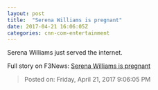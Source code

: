 ```yaml
---
layout: post
title:  "Serena Williams is pregnant"
date: 2017-04-21 16:06:05Z
categories: cnn-com-entertainment
---
```


Serena Williams just served the internet.


Full story on F3News: [Serena Williams is pregnant](http://www.f3nws.com/n/ve2RvB)

> Posted on: Friday, April 21, 2017 9:06:05 PM
